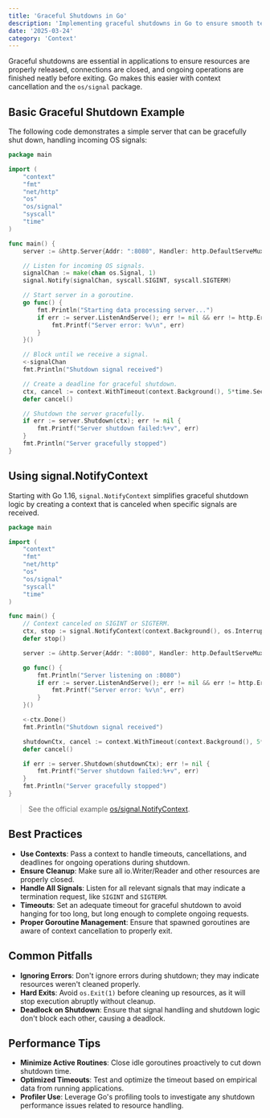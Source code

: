 ```yaml
---
title: 'Graceful Shutdowns in Go'
description: 'Implementing graceful shutdowns in Go to ensure smooth termination of applications by cleaning up resources efficiently.'
date: '2025-03-24'
category: 'Context'
---
```


Graceful shutdowns are essential in applications to ensure resources are properly released, connections are closed, and ongoing operations are finished neatly before exiting. Go makes this easier with context cancellation and the `os/signal` package.

## Basic Graceful Shutdown Example

The following code demonstrates a simple server that can be gracefully shut down, handling incoming OS signals:

```go
package main

import (
	"context"
	"fmt"
	"net/http"
	"os"
	"os/signal"
	"syscall"
	"time"
)

func main() {
	server := &http.Server{Addr: ":8080", Handler: http.DefaultServeMux}

	// Listen for incoming OS signals.
	signalChan := make(chan os.Signal, 1)
	signal.Notify(signalChan, syscall.SIGINT, syscall.SIGTERM)

	// Start server in a goroutine.
	go func() {
		fmt.Println("Starting data processing server...")
		if err := server.ListenAndServe(); err != nil && err != http.ErrServerClosed {
			fmt.Printf("Server error: %v\n", err)
		}
	}()

	// Block until we receive a signal.
	<-signalChan
	fmt.Println("Shutdown signal received")

	// Create a deadline for graceful shutdown.
	ctx, cancel := context.WithTimeout(context.Background(), 5*time.Second)
	defer cancel()

	// Shutdown the server gracefully.
	if err := server.Shutdown(ctx); err != nil {
		fmt.Printf("Server shutdown failed:%+v", err)
	}
	fmt.Println("Server gracefully stopped")
}
```

## Using signal.NotifyContext

Starting with Go 1.16, `signal.NotifyContext` simplifies graceful shutdown logic by creating a context that is canceled when specific signals are received.

```go
package main

import (
	"context"
	"fmt"
	"net/http"
	"os"
	"os/signal"
	"syscall"
	"time"
)

func main() {
	// Context canceled on SIGINT or SIGTERM.
	ctx, stop := signal.NotifyContext(context.Background(), os.Interrupt, syscall.SIGTERM)
	defer stop()

	server := &http.Server{Addr: ":8080", Handler: http.DefaultServeMux}

	go func() {
		fmt.Println("Server listening on :8080")
		if err := server.ListenAndServe(); err != nil && err != http.ErrServerClosed {
			fmt.Printf("Server error: %v\n", err)
		}
	}()

	<-ctx.Done()
	fmt.Println("Shutdown signal received")

	shutdownCtx, cancel := context.WithTimeout(context.Background(), 5*time.Second)
	defer cancel()

	if err := server.Shutdown(shutdownCtx); err != nil {
		fmt.Printf("Server shutdown failed:%+v", err)
	}
	fmt.Println("Server gracefully stopped")
}
```

> See the official example [os/signal.NotifyContext](https://pkg.go.dev/os/signal#example-NotifyContext).

## Best Practices

- **Use Contexts**: Pass a context to handle timeouts, cancellations, and deadlines for ongoing operations during shutdown.
- **Ensure Cleanup**: Make sure all io.Writer/Reader and other resources are properly closed.
- **Handle All Signals**: Listen for all relevant signals that may indicate a termination request, like `SIGINT` and `SIGTERM`.
- **Timeouts**: Set an adequate timeout for graceful shutdown to avoid hanging for too long, but long enough to complete ongoing requests.
- **Proper Goroutine Management**: Ensure that spawned goroutines are aware of context cancellation to properly exit.

## Common Pitfalls

- **Ignoring Errors**: Don't ignore errors during shutdown; they may indicate resources weren't cleaned properly.
- **Hard Exits**: Avoid `os.Exit(1)` before cleaning up resources, as it will stop execution abruptly without cleanup.
- **Deadlock on Shutdown**: Ensure that signal handling and shutdown logic don't block each other, causing a deadlock.

## Performance Tips

- **Minimize Active Routines**: Close idle goroutines proactively to cut down shutdown time.
- **Optimized Timeouts**: Test and optimize the timeout based on empirical data from running applications.
- **Profiler Use**: Leverage Go's profiling tools to investigate any shutdown performance issues related to resource handling.